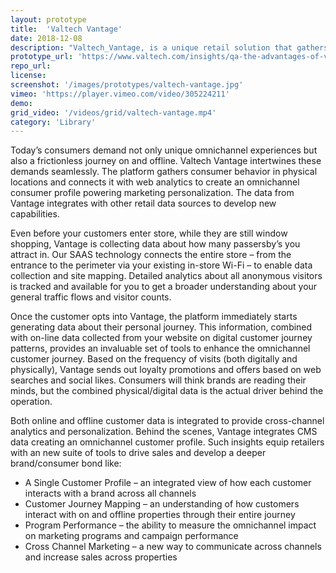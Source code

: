 ```yaml
---
layout: prototype
title:  'Valtech Vantage'
date: 2018-12-08
description: "Valtech_Vantage, is a unique retail solution that gathers data about consumer in-store behavior and connects it with web analytics to create an omnichannel consumer profile powering marketing personalization."
prototype_url: 'https://www.valtech.com/insights/qa-the-advantages-of-valtech-vantage/'
repo_url:
license:
screenshot: '/images/prototypes/valtech-vantage.jpg'
vimeo: 'https://player.vimeo.com/video/305224211'
demo:
grid_video: '/videos/grid/valtech-vantage.mp4'
category: 'Library'
---
```


Today’s consumers demand not only unique omnichannel experiences but also a frictionless journey on and offline. Valtech Vantage intertwines these demands seamlessly. The platform gathers consumer behavior in physical locations and connects it with web analytics to create an omnichannel consumer profile powering marketing personalization. The data from Vantage integrates with other retail data sources to develop new capabilities.

Even before your customers enter store, while they are still window shopping, Vantage is collecting data about how many passersby’s you attract in. Our SAAS technology connects the entire store – from the entrance to the perimeter via your existing in-store Wi-Fi – to enable data collection and site mapping.  Detailed analytics about all anonymous visitors is tracked and available for you to get a broader understanding about your general traffic flows and visitor counts.

Once the customer opts into Vantage, the platform immediately starts generating data about their personal journey.  This information, combined with on-line data collected from your website on digital customer journey patterns, provides an invaluable set of tools to enhance the omnichannel customer journey.  Based on the frequency of visits (both digitally and physically), Vantage sends out loyalty promotions and offers based on web searches and social likes. Consumers will think brands are reading their minds, but the combined physical/digital data is the actual driver behind the operation.

Both online and offline customer data is integrated to provide cross-channel analytics and personalization. Behind the scenes, Vantage integrates CMS data creating an omnichannel customer profile. Such insights equip retailers with an new suite of tools to drive sales and develop a deeper brand/consumer bond like:

* A Single Customer Profile – an integrated view of how each customer interacts with a brand across all channels
* Customer Journey Mapping – an understanding of how customers interact with on and offline properties through their entire journey
* Program Performance – the ability to measure the omnichannel impact on marketing programs and campaign performance
* Cross Channel Marketing – a new way to communicate across channels and increase sales across properties